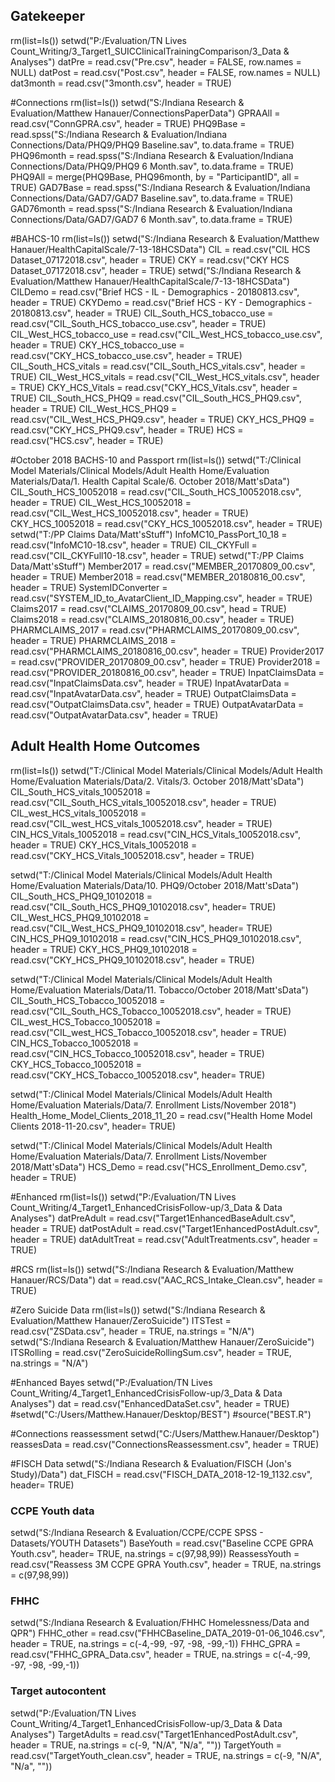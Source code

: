 ## Gatekeeper
rm(list=ls())
setwd("P:/Evaluation/TN Lives Count_Writing/3_Target1_SUICClinicalTrainingComparison/3_Data & Analyses")
datPre = read.csv("Pre.csv", header = FALSE, row.names = NULL)
datPost = read.csv("Post.csv", header = FALSE, row.names = NULL)
dat3month = read.csv("3month.csv", header  = TRUE)

#Connections
rm(list=ls())
setwd("S:/Indiana Research & Evaluation/Matthew Hanauer/ConnectionsPaperData")
GPRAAll = read.csv("ConnGPRA.csv", header = TRUE) 
PHQ9Base = read.spss("S:/Indiana Research & Evaluation/Indiana Connections/Data/PHQ9/PHQ9 Baseline.sav", to.data.frame = TRUE)
PHQ96month = read.spss("S:/Indiana Research & Evaluation/Indiana Connections/Data/PHQ9/PHQ9 6 Month.sav", to.data.frame = TRUE)
PHQ9All = merge(PHQ9Base, PHQ96month, by = "ParticipantID", all = TRUE)
GAD7Base = read.spss("S:/Indiana Research & Evaluation/Indiana Connections/Data/GAD7/GAD7 Baseline.sav", to.data.frame = TRUE)
GAD76month = read.spss("S:/Indiana Research & Evaluation/Indiana Connections/Data/GAD7/GAD7 6 Month.sav", to.data.frame = TRUE)



#BAHCS-10
rm(list=ls())
setwd("S:/Indiana Research & Evaluation/Matthew Hanauer/HealthCapitalScale/7-13-18HCSData")
CIL = read.csv("CIL HCS Dataset_07172018.csv", header = TRUE)
CKY = read.csv("CKY HCS Dataset_07172018.csv", header = TRUE)
setwd("S:/Indiana Research & Evaluation/Matthew Hanauer/HealthCapitalScale/7-13-18HCSData")
CILDemo = read.csv("Brief HCS - IL - Demographics - 20180813.csv", header = TRUE)
CKYDemo = read.csv("Brief HCS - KY - Demographics - 20180813.csv", header = TRUE)
CIL_South_HCS_tobacco_use = read.csv("CIL_South_HCS_tobacco_use.csv", header = TRUE)
CIL_West_HCS_tobacco_use = read.csv("CIL_West_HCS_tobacco_use.csv", header = TRUE)
CKY_HCS_tobacco_use = read.csv("CKY_HCS_tobacco_use.csv", header = TRUE)
CIL_South_HCS_vitals = read.csv("CIL_South_HCS_vitals.csv", header = TRUE)
CIL_West_HCS_vitals = read.csv("CIL_West_HCS_vitals.csv", header = TRUE)
CKY_HCS_Vitals = read.csv("CKY_HCS_Vitals.csv", header = TRUE)
CIL_South_HCS_PHQ9 = read.csv("CIL_South_HCS_PHQ9.csv", header = TRUE)
CIL_West_HCS_PHQ9 = read.csv("CIL_West_HCS_PHQ9.csv", header = TRUE)
CKY_HCS_PHQ9 = read.csv("CKY_HCS_PHQ9.csv", header = TRUE)
HCS = read.csv("HCS.csv", header = TRUE)


#October 2018 BACHS-10 and Passport
rm(list=ls())
setwd("T:/Clinical Model Materials/Clinical Models/Adult Health Home/Evaluation Materials/Data/1. Health Capital Scale/6. October 2018/Matt'sData")
CIL_South_HCS_10052018 = read.csv("CIL_South_HCS_10052018.csv", header = TRUE)
CIL_West_HCS_10052018 = read.csv("CIL_West_HCS_10052018.csv", header = TRUE)
CKY_HCS_10052018 = read.csv("CKY_HCS_10052018.csv", header = TRUE)
setwd("T:/PP Claims Data/Matt'sStuff")
InfoMC10_PassPort_10_18 = read.csv("InfoMC10-18.csv", header = TRUE)
CIL_CKYFull = read.csv("CIL_CKYFull10-18.csv", header = TRUE)
setwd("T:/PP Claims Data/Matt'sStuff")
Member2017 =  read.csv("MEMBER_20170809_00.csv", header = TRUE)
Member2018 = read.csv("MEMBER_20180816_00.csv", header = TRUE)
SystemIDConverter = read.csv("SYSTEM_ID_to_AvatarClient_ID_Mapping.csv", header = TRUE)
Claims2017 = read.csv("CLAIMS_20170809_00.csv", head = TRUE) 
Claims2018 = read.csv("CLAIMS_20180816_00.csv", header = TRUE)
PHARMCLAIMS_2017 = read.csv("PHARMCLAIMS_20170809_00.csv", header = TRUE)
PHARMCLAIMS_2018 = read.csv("PHARMCLAIMS_20180816_00.csv", header = TRUE)
Provider2017 = read.csv("PROVIDER_20170809_00.csv", header = TRUE)
Provider2018 = read.csv("PROVIDER_20180816_00.csv", header = TRUE)
InpatClaimsData = read.csv("InpatClaimsData.csv", header = TRUE)
InpatAvatarData = read.csv("InpatAvatarData.csv", header = TRUE)
OutpatClaimsData = read.csv("OutpatClaimsData.csv", header = TRUE)
OutpatAvatarData = read.csv("OutpatAvatarData.csv", header = TRUE)

## Adult Health Home Outcomes
rm(list=ls())
setwd("T:/Clinical Model Materials/Clinical Models/Adult Health Home/Evaluation Materials/Data/2. Vitals/3. October 2018/Matt'sData")
CIL_South_HCS_vitals_10052018 = read.csv("CIL_South_HCS_vitals_10052018.csv", header = TRUE)
CIL_west_HCS_vitals_10052018 = read.csv("CIL_west_HCS_vitals_10052018.csv", header = TRUE)
CIN_HCS_Vitals_10052018 = read.csv("CIN_HCS_Vitals_10052018.csv", header = TRUE)
CKY_HCS_Vitals_10052018 = read.csv("CKY_HCS_Vitals_10052018.csv", header = TRUE)

setwd("T:/Clinical Model Materials/Clinical Models/Adult Health Home/Evaluation Materials/Data/10. PHQ9/October 2018/Matt'sData")
CIL_South_HCS_PHQ9_10102018 = read.csv("CIL_South_HCS_PHQ9_10102018.csv", header= TRUE)
CIL_West_HCS_PHQ9_10102018 = read.csv("CIL_West_HCS_PHQ9_10102018.csv", header= TRUE)
CIN_HCS_PHQ9_10102018 = read.csv("CIN_HCS_PHQ9_10102018.csv", header = TRUE)
CKY_HCS_PHQ9_10102018 = read.csv("CKY_HCS_PHQ9_10102018.csv", header = TRUE)

setwd("T:/Clinical Model Materials/Clinical Models/Adult Health Home/Evaluation Materials/Data/11. Tobacco/October 2018/Matt'sData")
CIL_South_HCS_Tobacco_10052018 = read.csv("CIL_South_HCS_Tobacco_10052018.csv", header = TRUE)
CIL_west_HCS_Tobacco_10052018 = read.csv("CIL_west_HCS_Tobacco_10052018.csv", header = TRUE)
CIN_HCS_Tobacco_10052018 = read.csv("CIN_HCS_Tobacco_10052018.csv", header = TRUE)
CKY_HCS_Tobacco_10052018 = read.csv("CKY_HCS_Tobacco_10052018.csv", header= TRUE)

setwd("T:/Clinical Model Materials/Clinical Models/Adult Health Home/Evaluation Materials/Data/7. Enrollment Lists/November 2018")
Health_Home_Model_Clients_2018_11_20 = read.csv("Health Home Model Clients 2018-11-20.csv", header= TRUE)

setwd("T:/Clinical Model Materials/Clinical Models/Adult Health Home/Evaluation Materials/Data/7. Enrollment Lists/November 2018/Matt'sData")
HCS_Demo = read.csv("HCS_Enrollment_Demo.csv", header = TRUE)

#Enhanced
rm(list=ls())
setwd("P:/Evaluation/TN Lives Count_Writing/4_Target1_EnhancedCrisisFollow-up/3_Data & Data Analyses")
datPreAdult = read.csv("Target1EnhancedBaseAdult.csv", header = TRUE)
datPostAdult = read.csv("Target1EnhancedPostAdult.csv", header = TRUE)
datAdultTreat = read.csv("AdultTreatments.csv", header = TRUE)



#RCS
rm(list=ls())
setwd("S:/Indiana Research & Evaluation/Matthew Hanauer/RCS/Data")
dat = read.csv("AAC_RCS_Intake_Clean.csv", header = TRUE)

#Zero Suicide Data
rm(list=ls())
setwd("S:/Indiana Research & Evaluation/Matthew Hanauer/ZeroSuicide")
ITSTest = read.csv("ZSData.csv", header = TRUE, na.strings = "N/A")
setwd("S:/Indiana Research & Evaluation/Matthew Hanauer/ZeroSuicide")
ITSRolling = read.csv("ZeroSuicideRollingSum.csv", header = TRUE, na.strings = "N/A")

#Enhanced Bayes
setwd("P:/Evaluation/TN Lives Count_Writing/4_Target1_EnhancedCrisisFollow-up/3_Data & Data Analyses")
dat = read.csv("EnhancedDataSet.csv", header = TRUE)
#setwd("C:/Users/Matthew.Hanauer/Desktop/BEST")
#source("BEST.R")

#Connections reassessment
setwd("C:/Users/Matthew.Hanauer/Desktop")
reassesData = read.csv("ConnectionsReassessment.csv", header = TRUE)

#FISCH Data
setwd("S:/Indiana Research & Evaluation/FISCH (Jon's Study)/Data")
dat_FISCH = read.csv("FISCH_DATA_2018-12-19_1132.csv", header= TRUE)

### CCPE Youth data
setwd("S:/Indiana Research & Evaluation/CCPE/CCPE SPSS - Datasets/YOUTH Datasets")
BaseYouth = read.csv("Baseline CCPE GPRA Youth.csv", header= TRUE, na.strings = c(97,98,99))
ReassessYouth = read.csv("Reassess 3M CCPE GPRA Youth.csv", header = TRUE, na.strings = c(97,98,99))

### FHHC
setwd("S:/Indiana Research & Evaluation/FHHC Homelessness/Data and QPR")
FHHC_other = read.csv("FHHCBaseline_DATA_2019-01-06_1046.csv", header = TRUE, na.strings = c(-4,-99, -97, -98, -99,-1))
FHHC_GPRA = read.csv("FHHC_GPRA_Data.csv", header = TRUE, na.strings = c(-4,-99, -97, -98, -99,-1))

### Target autocontent
setwd("P:/Evaluation/TN Lives Count_Writing/4_Target1_EnhancedCrisisFollow-up/3_Data & Data Analyses")
TargetAdults = read.csv("Target1EnhancedPostAdult.csv", header = TRUE, na.strings = c(-9, "N/A", "N/a", ""))
TargetYouth = read.csv("TargetYouth_clean.csv", header = TRUE, na.strings = c(-9, "N/A", "N/a", ""))
